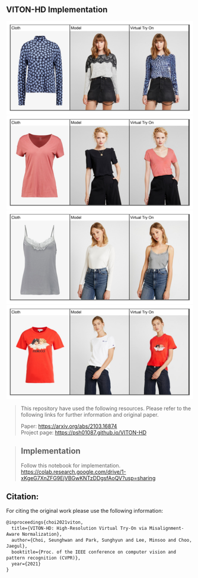 ## VITON-HD Implementation

![Teaser image](./assets/result1.png)
![Teaser image](./assets/result2.png)
![Teaser image](./assets/result3.png)
![Teaser image](./assets/result4.png)



>This repository have used the following resources. Please refer to the following links for further information and original paper.
>
> Paper: https://arxiv.org/abs/2103.16874<br>
> Project page: https://psh01087.github.io/VITON-HD

>
>>

>## Implementation
>Follow this notebook for implementation. 
>https://colab.research.google.com/drive/1-xKgeG7XnZFG9EjVBGwKNTzDDgsfAoQV?usp=sharing



## Citation:
For citing the original work please use the following information: 



```
@inproceedings{choi2021viton,
  title={VITON-HD: High-Resolution Virtual Try-On via Misalignment-Aware Normalization},
  author={Choi, Seunghwan and Park, Sunghyun and Lee, Minsoo and Choo, Jaegul},
  booktitle={Proc. of the IEEE conference on computer vision and pattern recognition (CVPR)},
  year={2021}
}
```
